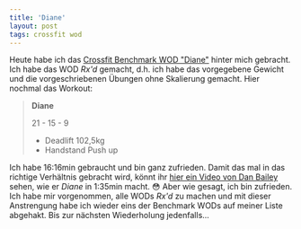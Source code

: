 ```yaml
---
title: 'Diane'
layout: post
tags: crossfit wod
---
```


Heute habe ich das [Crossfit Benchmark WOD "Diane"][0] hinter mich gebracht. Ich habe das WOD *Rx'd* gemacht, d.h. ich habe das vorgegebene Gewicht und die vorgeschriebenen Übungen ohne Skalierung gemacht. Hier nochmal das Workout:

> **Diane**
> 
> 21 - 15 - 9
> 
> * Deadlift 102,5kg
> * Handstand Push up

Ich habe 16:16min gebraucht und bin ganz zufrieden. Damit das mal in das richtige Verhältnis gebracht wird, könnt ihr [hier ein Video von Dan Bailey][1] sehen, wie er *Diane* in 1:35min macht. 😳 Aber wie gesagt, ich bin zufrieden. Ich habe mir vorgenommen, alle WODs *Rx'd* zu machen und mit dieser Anstrengung habe ich wieder eins der Benchmark WODs auf meiner Liste abgehakt. Bis zur nächsten Wiederholung jedenfalls...

[0]: http://www.crossfit.com/cf-info/faq.html#WOD0
[1]: http://games.crossfit.com/video/dan-bailey-vs-diane
